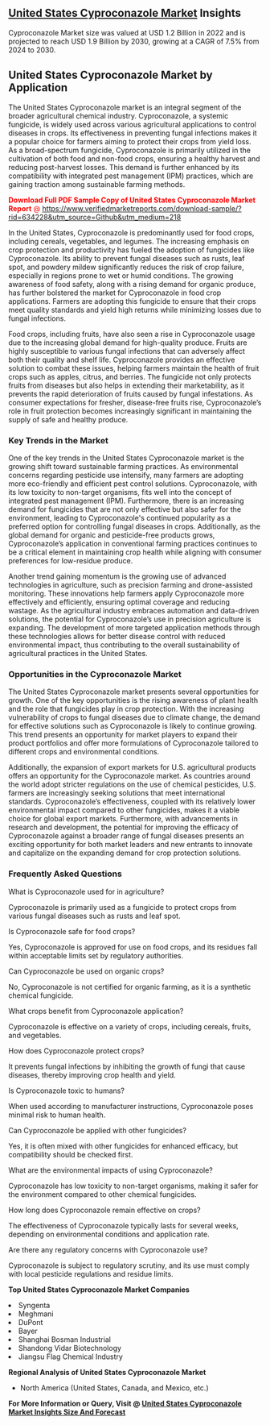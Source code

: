 <h2><a href="https://www.verifiedmarketreports.com/download-sample/?rid=634228&amp;utm_source=Github&amp;utm_medium=218" target="_blank">United States Cyproconazole Market</a> Insights</h2><p>Cyproconazole Market size was valued at USD 1.2 Billion in 2022 and is projected to reach USD 1.9 Billion by 2030, growing at a CAGR of 7.5% from 2024 to 2030.</p><p> <h2>United States Cyproconazole Market by Application</h2> <p>The United States Cyproconazole market is an integral segment of the broader agricultural chemical industry. Cyproconazole, a systemic fungicide, is widely used across various agricultural applications to control diseases in crops. Its effectiveness in preventing fungal infections makes it a popular choice for farmers aiming to protect their crops from yield loss. As a broad-spectrum fungicide, Cyproconazole is primarily utilized in the cultivation of both food and non-food crops, ensuring a healthy harvest and reducing post-harvest losses. This demand is further enhanced by its compatibility with integrated pest management (IPM) practices, which are gaining traction among sustainable farming methods.</p> <p><p><span class=""><span style="color: #ff0000;"><strong>Download Full PDF Sample Copy of United States Cyproconazole Market Report</strong> @ </span><a href="https://www.verifiedmarketreports.com/download-sample/?rid=634228&amp;utm_source=Github&amp;utm_medium=218" target="_blank">https://www.verifiedmarketreports.com/download-sample/?rid=634228&amp;utm_source=Github&amp;utm_medium=218</a></span></p></p> <p>In the United States, Cyproconazole is predominantly used for food crops, including cereals, vegetables, and legumes. The increasing emphasis on crop protection and productivity has fueled the adoption of fungicides like Cyproconazole. Its ability to prevent fungal diseases such as rusts, leaf spot, and powdery mildew significantly reduces the risk of crop failure, especially in regions prone to wet or humid conditions. The growing awareness of food safety, along with a rising demand for organic produce, has further bolstered the market for Cyproconazole in food crop applications. Farmers are adopting this fungicide to ensure that their crops meet quality standards and yield high returns while minimizing losses due to fungal infections.</p> <p>Food crops, including fruits, have also seen a rise in Cyproconazole usage due to the increasing global demand for high-quality produce. Fruits are highly susceptible to various fungal infections that can adversely affect both their quality and shelf life. Cyproconazole provides an effective solution to combat these issues, helping farmers maintain the health of fruit crops such as apples, citrus, and berries. The fungicide not only protects fruits from diseases but also helps in extending their marketability, as it prevents the rapid deterioration of fruits caused by fungal infestations. As consumer expectations for fresher, disease-free fruits rise, Cyproconazole’s role in fruit protection becomes increasingly significant in maintaining the supply of safe and healthy produce.</p> <h3>Key Trends in the Market</h3> <p>One of the key trends in the United States Cyproconazole market is the growing shift toward sustainable farming practices. As environmental concerns regarding pesticide use intensify, many farmers are adopting more eco-friendly and efficient pest control solutions. Cyproconazole, with its low toxicity to non-target organisms, fits well into the concept of integrated pest management (IPM). Furthermore, there is an increasing demand for fungicides that are not only effective but also safer for the environment, leading to Cyproconazole's continued popularity as a preferred option for controlling fungal diseases in crops. Additionally, as the global demand for organic and pesticide-free products grows, Cyproconazole’s application in conventional farming practices continues to be a critical element in maintaining crop health while aligning with consumer preferences for low-residue produce.</p> <p>Another trend gaining momentum is the growing use of advanced technologies in agriculture, such as precision farming and drone-assisted monitoring. These innovations help farmers apply Cyproconazole more effectively and efficiently, ensuring optimal coverage and reducing wastage. As the agricultural industry embraces automation and data-driven solutions, the potential for Cyproconazole’s use in precision agriculture is expanding. The development of more targeted application methods through these technologies allows for better disease control with reduced environmental impact, thus contributing to the overall sustainability of agricultural practices in the United States.</p> <h3>Opportunities in the Cyproconazole Market</h3> <p>The United States Cyproconazole market presents several opportunities for growth. One of the key opportunities is the rising awareness of plant health and the role that fungicides play in crop protection. With the increasing vulnerability of crops to fungal diseases due to climate change, the demand for effective solutions such as Cyproconazole is likely to continue growing. This trend presents an opportunity for market players to expand their product portfolios and offer more formulations of Cyproconazole tailored to different crops and environmental conditions.</p> <p>Additionally, the expansion of export markets for U.S. agricultural products offers an opportunity for the Cyproconazole market. As countries around the world adopt stricter regulations on the use of chemical pesticides, U.S. farmers are increasingly seeking solutions that meet international standards. Cyproconazole’s effectiveness, coupled with its relatively lower environmental impact compared to other fungicides, makes it a viable choice for global export markets. Furthermore, with advancements in research and development, the potential for improving the efficacy of Cyproconazole against a broader range of fungal diseases presents an exciting opportunity for both market leaders and new entrants to innovate and capitalize on the expanding demand for crop protection solutions.</p> <h3>Frequently Asked Questions</h3> <p>What is Cyproconazole used for in agriculture?</p> <p>Cyproconazole is primarily used as a fungicide to protect crops from various fungal diseases such as rusts and leaf spot.</p> <p>Is Cyproconazole safe for food crops?</p> <p>Yes, Cyproconazole is approved for use on food crops, and its residues fall within acceptable limits set by regulatory authorities.</p> <p>Can Cyproconazole be used on organic crops?</p> <p>No, Cyproconazole is not certified for organic farming, as it is a synthetic chemical fungicide.</p> <p>What crops benefit from Cyproconazole application?</p> <p>Cyproconazole is effective on a variety of crops, including cereals, fruits, and vegetables.</p> <p>How does Cyproconazole protect crops?</p> <p>It prevents fungal infections by inhibiting the growth of fungi that cause diseases, thereby improving crop health and yield.</p> <p>Is Cyproconazole toxic to humans?</p> <p>When used according to manufacturer instructions, Cyproconazole poses minimal risk to human health.</p> <p>Can Cyproconazole be applied with other fungicides?</p> <p>Yes, it is often mixed with other fungicides for enhanced efficacy, but compatibility should be checked first.</p> <p>What are the environmental impacts of using Cyproconazole?</p> <p>Cyproconazole has low toxicity to non-target organisms, making it safer for the environment compared to other chemical fungicides.</p> <p>How long does Cyproconazole remain effective on crops?</p> <p>The effectiveness of Cyproconazole typically lasts for several weeks, depending on environmental conditions and application rate.</p> <p>Are there any regulatory concerns with Cyproconazole use?</p> <p>Cyproconazole is subject to regulatory scrutiny, and its use must comply with local pesticide regulations and residue limits.</p> </p><p><strong>Top United States Cyproconazole Market Companies</strong></p><div data-test-id=""><p><li>Syngenta</li><li> Meghmani</li><li> DuPont</li><li> Bayer</li><li> Shanghai Bosman Industrial</li><li> Shandong Vidar Biotechnology</li><li> Jiangsu Flag Chemical Industry</li></p><div><strong>Regional Analysis of&nbsp;United States Cyproconazole Market</strong></div><ul><li dir="ltr"><p dir="ltr">North America&nbsp;(United States, Canada, and Mexico, etc.)</p></li></ul><p><strong>For More Information or Query, Visit @&nbsp;</strong><strong><a href="https://www.verifiedmarketreports.com/product/cyproconazole-market/?utm_source=Github&amp;utm_medium=218" target="_blank">United States Cyproconazole Market Insights Size And Forecast</a></strong></p></div>
